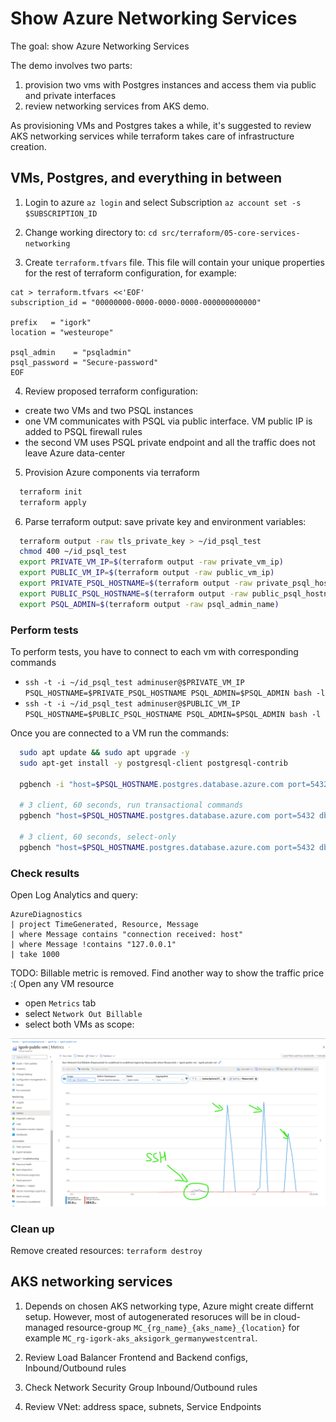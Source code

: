 # Show Azure Networking Services

The goal: show Azure Networking Services

The demo involves two parts:

1. provision two vms with Postgres instances and access them via public and private interfaces
2. review networking services from AKS demo.

As provisioning VMs and Postgres takes a while, it's suggested to review AKS networking services while terraform takes care of infrastructure creation.

## VMs, Postgres, and everything in between

1. Login to azure `az login` and select Subscription `az account set -s $SUBSCRIPTION_ID`

2. Change working directory to: `cd src/terraform/05-core-services-networking`

3. Create `terraform.tfvars` file. This file will contain your unique properties for the rest of terraform configuration, for example:

  ```
  cat > terraform.tfvars <<'EOF'
  subscription_id = "00000000-0000-0000-0000-000000000000"

  prefix   = "igork"
  location = "westeurope"

  psql_admin    = "psqladmin"
  psql_password = "Secure-password"
  EOF
  ```

4. Review proposed terraform configuration:

- create two VMs and two PSQL instances
- one VM communicates with PSQL via public interface. VM public IP is added to PSQL firewall rules
- the second VM uses PSQL private endpoint and all the traffic does not leave Azure data-center

5. Provision Azure components via terraform

  ```sh
    terraform init
    terraform apply
  ```

6. Parse terraform output: save private key and environment variables:

  ```sh
    terraform output -raw tls_private_key > ~/id_psql_test
    chmod 400 ~/id_psql_test
    export PRIVATE_VM_IP=$(terraform output -raw private_vm_ip)
    export PUBLIC_VM_IP=$(terraform output -raw public_vm_ip)
    export PRIVATE_PSQL_HOSTNAME=$(terraform output -raw private_psql_hostname)
    export PUBLIC_PSQL_HOSTNAME=$(terraform output -raw public_psql_hostname)
    export PSQL_ADMIN=$(terraform output -raw psql_admin_name)
  ```

### Perform tests

To perform tests, you have to connect to each vm with corresponding commands
- `ssh -t -i ~/id_psql_test adminuser@$PRIVATE_VM_IP PSQL_HOSTNAME=$PRIVATE_PSQL_HOSTNAME PSQL_ADMIN=$PSQL_ADMIN bash -l`
- `ssh -t -i ~/id_psql_test adminuser@$PUBLIC_VM_IP PSQL_HOSTNAME=$PUBLIC_PSQL_HOSTNAME PSQL_ADMIN=$PSQL_ADMIN bash -l`

Once you are connected to a VM run the commands:

```sh
  sudo apt update && sudo apt upgrade -y
  sudo apt-get install -y postgresql-client postgresql-contrib

  pgbench -i "host=$PSQL_HOSTNAME.postgres.database.azure.com port=5432 dbname=exampledb user=$PSQL_ADMIN@$PSQL_HOSTNAME sslmode=require"

  # 3 client, 60 seconds, run transactional commands
  pgbench "host=$PSQL_HOSTNAME.postgres.database.azure.com port=5432 dbname=exampledb user=$PSQL_ADMIN@$PSQL_HOSTNAME sslmode=require" -c 3 -T 60

  # 3 client, 60 seconds, select-only
  pgbench "host=$PSQL_HOSTNAME.postgres.database.azure.com port=5432 dbname=exampledb user=$PSQL_ADMIN@$PSQL_HOSTNAME sslmode=require" -c 3 -T 60 -S
```

### Check results

Open Log Analytics and query:

```kusto
AzureDiagnostics 
| project TimeGenerated, Resource, Message
| where Message contains "connection received: host"
| where Message !contains "127.0.0.1"
| take 1000
```

TODO: Billable metric is removed. Find another way to show the traffic price :(
Open any VM resource
- open `Metrics` tab
- select `Network Out Billable`
- select both VMs as scope:

![PSQL network](../files/psql_network.png)

### Clean up

Remove created resources: `terraform destroy`

## AKS networking services

1. Depends on chosen AKS networking type, Azure might create differnt setup. However, most of autogenerated resoruces will be in cloud-managed resource-group `MC_{rg_name}_{aks_name}_{location}` for example `MC_rg-igork-aks_aksigork_germanywestcentral`.

2. Review Load Balancer Frontend and Backend configs, Inbound/Outbound rules

3. Check Network Security Group Inbound/Outbound rules

4. Review VNet: address space, subnets, Service Endpoints

